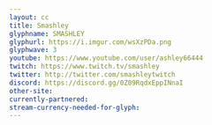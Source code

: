 ```yaml
---
layout: cc
title: Smashley
glyphname: SMASHLEY
glyphurl: https://i.imgur.com/wsXzPDa.png
glyphwave: 3
youtube: https://www.youtube.com/user/ashley66444
twitch: https://www.twitch.tv/smashley
twitter: http://twitter.com/smashleytwitch
discord: https://discord.gg/0Z09RqdxEppINnaI
other-site: 
currently-partnered: 
stream-currency-needed-for-glyph: 
---
```


